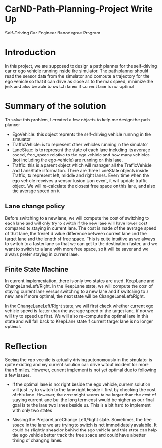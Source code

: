 # CarND-Path-Planning-Project Write Up
Self-Driving Car Engineer Nanodegree Program

# Introduction
In this project, we are supposed to design a path planner for the self-driving car or ego vehicle running inside the simulator. The path planner should read the sensor data from the simulator and compute a trajectory for the ego vehicle so that it can drive as close as to the max speed, minimize the jerk and also be able to switch lanes if current lane is not optimal

# Summary of the solution

To solve this problem, I created a few objects to help me design the path planner 
- EgoVehicle: this object reprents the self-driving vehicle running in the simulator
- TrafficVehicle: is to represent other vehicles running in the simulator 
- LaneState: is to represent the state of each lane including its average speed, free_space relative to the ego vehicle and how many vehicles (not including the ego-vehicle) are running on this lane. 
- Traffic: this is a parent object which will manager all the TrafficVehicle and LaneState information.
There are three LaneState objects inside Traffic, to represent left, middle and right lanes. Every time when the ego vehicle receives a sensor fusion json event, it will update traffic object. We will re-calculate the closest free space on this lane, and also the average speed on it.

## Lane change policy

Before switching to a new lane, we will compute the cost of switching to each lane and will only try to switch if the new lane will have lower cost compared to staying in current lane. The cost is made of 
the average speed of that lane, the frenet d value difference between current lane and the target lane and the length of free space. This is quite intuitive as we always to switch to a faster lane so that we can get to the destination faster, and we want to switch to a lane with more free space, so it will be saver and we always prefer staying in current lane. 

## Finite State Machine

In current implementation, there is only two states are used. KeepLane and ChangeLaneLeft/Right.
In the KeepLane state, we will compute the cost of staying current lane versus switching to a new lane and if switching to a new lane if more optimal, the next state will be ChangeLaneLeft/Right.

In the ChangeLaneLeft/Right state, we will first check whether current ego vehicle speed is faster than the average speed of the target lane, if not we will try to speed up first. We will also re-compute the optimal lane in this state and will fall back to KeepLane state if current target lane is no longer optimal.


# Reflection

Seeing the ego vechile is actually driving autonomously in the simulator is quite exicting and my current solution can drive witout incident for more than 5 miles. However, current implement is not yet optimal due to following a few issues. 

- If the optimal lane is not right beside the ego vehicle, current solution will just try to switch to the lane right beside it first by checking the cost of this lane. However, the cost might seems to be larger than the cost of staying current lane but the long term cost would be higher as our final goal is to the lane two lanes beside us. This is a bit hard to implement with only two states

- Missing the PrepareLaneChange Left/Right state. Sometimes, the free space in the lane we are trying to switch is not immedidately avalabile. It could be slightly ahead or behind the ego vehicle and this state can help the ego vehicle better track the free space and could have a better timing of changing lanes. 




